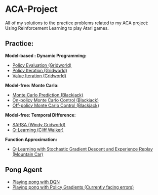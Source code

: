 # ACA-Project
All of my solutions to the practice problems related to my ACA project: Using Reinforcement Learning to play Atari games.

Practice:
--------

**Model-based : Dynamic Programming:**
* [Policy Evaluation (Gridworld)](https://github.com/rharish101/ACA-Project/blob/master/pol_eval.py)
* [Policy Iteration (Gridworld)](https://github.com/rharish101/ACA-Project/blob/master/pol_iter.py)
* [Value Iteration (Gridworld)](https://github.com/rharish101/ACA-Project/blob/master/val_iter.py)

**Model-free: Monte Carlo:**
* [Monte Carlo Prediction (Blackjack)](https://github.com/rharish101/ACA-Project/blob/master/mc_pred.py)
* [On-policy Monte Carlo Control (Blackjack)](https://github.com/rharish101/ACA-Project/blob/master/on_mc_con.py)
* [Off-policy Monte Carlo Control (Blackjack)](https://github.com/rharish101/ACA-Project/blob/master/off_mc_con.py)

**Model-free: Temporal Difference:**
* [SARSA (Windy Gridworld)](https://github.com/rharish101/ACA-Project/blob/master/sarsa.py)
* [Q-Learning (Cliff Walker)](https://github.com/rharish101/ACA-Project/blob/master/q_learn.py)

**Function Approximation:**
* [Q-Learning with Stochastic Gradient Descent and Experience Replay (Mountain Car)](https://github.com/rharish101/ACA-Project/blob/master/q_learn_approx.py)

Pong Agent
----------
* [Playing pong with DQN](https://github.com/rharish101/ACA-Project/blob/master/pong_dqn.py)
* [Playing pong with Policy Gradients (Currently facing errors)](https://github.com/rharish101/ACA-Project/blob/master/pong_polgrad.py)

